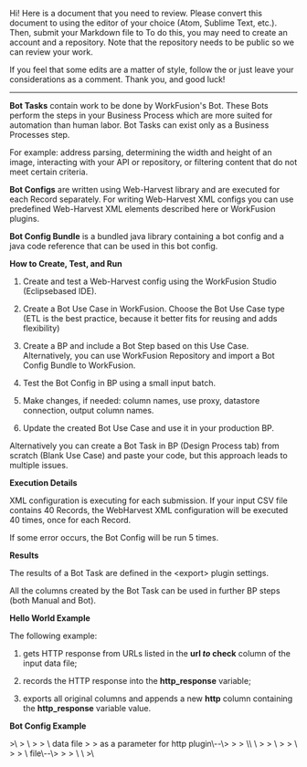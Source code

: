 Hi! Here is a document that you need to review. Please convert this
document to using the editor of your choice (Atom, Sublime Text, etc.).
Then, submit your Markdown file to To do this, you may need to create an
account and a repository. Note that the repository needs to be public so
we can review your work.

If you feel that some edits are a matter of style, follow the or just
leave your considerations as a comment. Thank you, and good luck!

---------------

**Bot Tasks** contain work to be done by WorkFusion's Bot. These Bots
perform the steps in your Business Process which are more suited for
automation than human labor. Bot Tasks can exist only as a Business
Processes step.

For example: address parsing, determining the width and height of an
image, interacting with your API or repository, or filtering content
that do not meet certain criteria.

**Bot Configs** are written using Web-Harvest library and are executed
for each Record separately. For writing Web-Harvest XML configs you can
use predefined Web-Harvest XML elements described here or WorkFusion
plugins.

**Bot Config Bundle** is a bundled java library containing a bot config
and a java code reference that can be used in this bot config.

**How to Create, Test, and Run**

 1. Create and test a Web-Harvest config using the WorkFusion Studio (Eclipsebased IDE).                                  

 2. Create a Bot Use Case in WorkFusion. Choose the Bot Use Case type
 (ETL is the best practice, because it better fits for reusing and adds
flexibility)

 3. Create a BP and include a Bot Step based on this Use Case.
 Alternatively, you can use WorkFusion Repository and import a Bot
 Config Bundle to WorkFusion.

 4. Test the Bot Config in BP using a small input batch.

 5. Make changes, if needed: column names, use proxy, datastore
 connection, output column names.

 6. Update the created Bot Use Case and use it in your production BP.

Alternatively you can create a Bot Task in BP (Design Process tab) from
scratch (Blank Use Case) and paste your code, but this approach leads to
multiple issues.

**Execution Details**

XML configuration is executing for each submission. If your input CSV
file contains 40 Records, the WebHarvest XML configuration will be
executed 40 times, once for each Record.

If some error occurs, the Bot Config will be run 5 times.

**Results**

The results of a Bot Task are defined in the \<export\> plugin settings.

All the columns created by the Bot Task can be used in further BP steps
(both Manual and Bot).

**Hello World Example**

The following example:

 1. gets HTTP response from URLs listed in the **url _to_ check** column of the input data file;
                            
 2. records the HTTP response into the **http_response** variable;
 
 3. exports all original columns and appends a new **http** column
 containing the **http_response** variable value.

 **Bot Config Example**

<?xml version=\"1.0\" encoding=\"UTF-8\"?\

<config\>

>\<!\--defining variable\--\>

> \<var-defname=\"http_response\"\>
>
> \<!\--passing the appropriate value from url_to_check column in input
> data file
>
> as a parameter for http plugin\--\>
>
> \<httpurl=\"\${url_to_check}\"\>\</http\> \</var-def\>
>
> \<!\--exporting all original input columns\--\>
>
> \<exportinclude-original-data=\"true\"\>
>
> \<!\--adding a new column with the http plugin result to the export
> file\--\>
>
> \<single-columnname=\"http\"value=\"\${http_response}\"/\> \</export\>

>\</config\>
